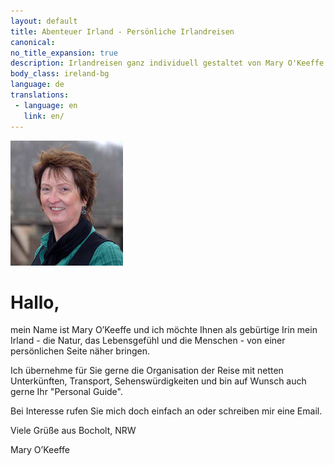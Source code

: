 ```yaml
---
layout: default
title: Abenteuer Irland - Persönliche Irlandreisen
canonical: 
no_title_expansion: true
description: Irlandreisen ganz individuell gestaltet von Mary O'Keeffe.
body_class: ireland-bg
language: de
translations:
 - language: en
   link: en/
---
```

<img class="floatright" width="180" height="200" src="img/mary-2.jpg">

# Hallo,

mein Name ist Mary O’Keeffe und ich möchte Ihnen als gebürtige Irin
mein Irland - die Natur, das Lebensgefühl und die Menschen - von einer
persönlichen Seite näher bringen.

Ich übernehme für Sie gerne die Organisation der Reise mit netten Unterkünften,
Transport, Sehenswürdigkeiten und bin auf Wunsch auch gerne Ihr "Personal Guide".

Bei Interesse rufen Sie mich doch einfach an oder schreiben mir eine Email.

Viele Grüße aus Bocholt, NRW

Mary O’Keeffe
